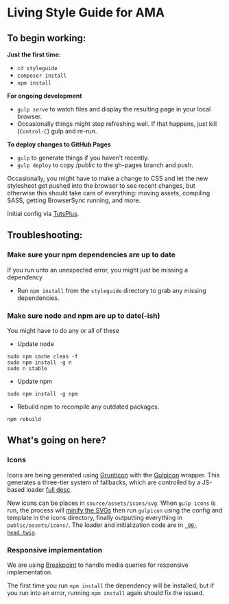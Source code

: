 # Living Style Guide for AMA
## To begin working:

**Just the first time:**
- `cd styleguide`
- `composer install`
- `npm install`

**For ongoing development**
- `gulp serve` to watch files and display the resulting page in your local browser.
- Occasionally things might stop refreshing well. If that happens, just kill (`Control-C`) gulp and re-run.

**To deploy changes to GitHub Pages**
- `gulp` to generate things if you haven't recently.
- `gulp deploy` to copy /public to the gh-pages branch and push.

Occasionally, you might have to make a change to CSS and let the new stylesheet get pushed into the browser to see recent changes, but otherwise this should take care of everything: moving assets, compiling SASS, getting BrowserSync running, and more.

Initial config via [TutsPlus](https://webdesign.tutsplus.com/tutorials/combining-pattern-lab-with-gulp-for-improved-workflow--cms-22187).

## Troubleshooting:
### Make sure your npm dependencies are up to date
If you run unto an unexpected error, you might just be missing a dependency
- Run `npm install` from the `styleguide` directory to grab any missing dependencies.

### Make sure node and npm are up to date(-ish)
You might have to do any or all of these
- Update node
```
sudo npm cache clean -f
sudo npm install -g n
sudo n stable
```
- Update npm
```
sudo npm install -g npm
```
- Rebuild npm to recompile any outdated packages.
```
npm rebuild
```

## What's going on here?
### Icons
Icons are being generated using [Grunticon](https://github.com/filamentgroup/grunticon) with the [Gulpicon](https://github.com/filamentgroup/gulpicon) wrapper. This generates a three-tier system of fallbacks, which are controlled by a JS-based loader [full desc](https://github.com/filamentgroup/grunticon#a-mystical-css-icon-solution).

New icons can be places in `source/assets/icons/svg`. When `gulp icons` is run, the process will [minify the SVGs](https://www.npmjs.com/package/gulp-svgmin) then run `gulpicon` using the config and template in the icons directory, finally outputting everything in `public/assets/icons/`. The loader and initialization code are in [`_00-head.twig`](./styleguide/source/_meta/_00-head.twig).

### Responsive implementation
We are using [Breakpoint](http://breakpoint-sass.com/) to handle media queries for responsive implementation. 

The first time you run `npm install` the dependency will be installed, but if you run into an error, running `npm install` again should fix the issued.
